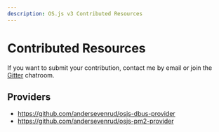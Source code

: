 ```yaml
---
description: OS.js v3 Contributed Resources
---
```


# Contributed Resources

If you want to submit your contribution, contact me by email or join the [Gitter](https://gitter.im/os-js/OS.js) chatroom.

## Providers

* https://github.com/andersevenrud/osjs-dbus-provider
* https://github.com/andersevenrud/osjs-pm2-provider
